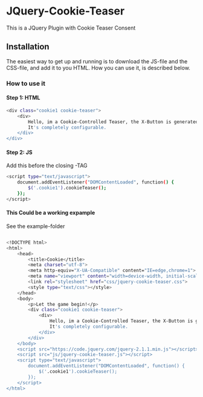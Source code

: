# JQuery-Cookie-Teaser
This is a JQuery Plugin with Cookie Teaser Consent

## Installation
The easiest way to get up and running is to download the JS-file and the CSS-file, and add it to you HTML. How you can use it, is described below.

### How to use it
#### Step 1: HTML

```sh
<div class="cookie1 cookie-teaser">
    <div>
        Hello, im a Cookie-Controlled Teaser, the X-Button is generated through JS. 
        It's completely configurable.
    </div>
</div>

```
#### Step 2: JS
Add this before the closing <body>-TAG
```sh
<script type="text/javascript">
    document.addEventListener("DOMContentLoaded", function() {
        $('.cookie1').cookieTeaser();
    });
</script>
```

#### This Could be a working expample
See the example-folder

```sh

<!DOCTYPE html>
<html>
	<head>
		<title>Cookie</title>
		<meta charset="utf-8">
		<meta http-equiv="X-UA-Compatible" content="IE=edge,chrome=1">
		<meta name="viewport" content="width=device-width, initial-scale=1">
		<link rel="stylesheet" href="css/jquery-cookie-teaser.css">
		<style type="text/css"></style>
	</head>
	<body>
		<p>Let the game begin!</p>
		<div class="cookie1 cookie-teaser">
		    <div>
		        Hello, im a Cookie-Controlled Teaser, the X-Button is generated through JS. 
		        It's completely configurable.
		    </div>
		</div>
	</body>
	<script src="https://code.jquery.com/jquery-2.1.1.min.js"></script>
	<script src="js/jquery-cookie-teaser.js"></script>
	<script type="text/javascript">
	    document.addEventListener("DOMContentLoaded", function() {
	        $('.cookie1').cookieTeaser();
	    });
	</script>
</html>
```
